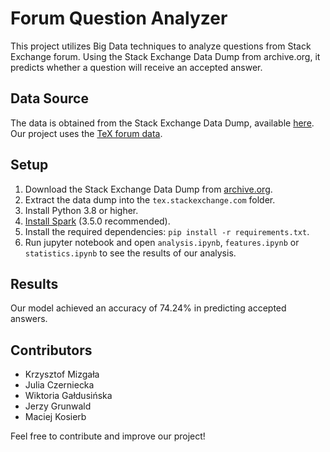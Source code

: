 # Forum Question Analyzer

This project utilizes Big Data techniques to analyze questions from Stack Exchange forum. 
Using the Stack Exchange Data Dump from archive.org, it predicts whether a question will receive an accepted answer.

## Data Source
The data is obtained from the Stack Exchange Data Dump, available [here](https://archive.org/download/stackexchange/). Our project uses the [TeX forum data](https://archive.org/download/stackexchange/tex.stackexchange.com.7z).

## Setup
1. Download the Stack Exchange Data Dump from [archive.org](https://archive.org/download/stackexchange/tex.stackexchange.com.7z).
2. Extract the data dump into the `tex.stackexchange.com` folder.
3. Install Python 3.8 or higher.
4. [Install Spark](https://spark.apache.org/docs/latest/) (3.5.0 recommended).
5. Install the required dependencies: `pip install -r requirements.txt`.
6. Run jupyter notebook and open `analysis.ipynb`, `features.ipynb` or `statistics.ipynb` to see the results of our analysis.

## Results
Our model achieved an accuracy of 74.24% in predicting accepted answers.

## Contributors
- Krzysztof Mizgała
- Julia Czerniecka
- Wiktoria Gałdusińska
- Jerzy Grunwald
- Maciej Kosierb

Feel free to contribute and improve our project!
